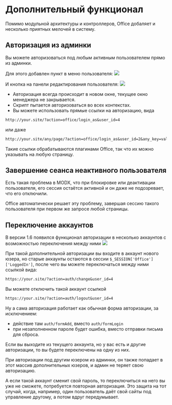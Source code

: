 # Дополнительный функционал

Помимо модульной архитектуры и контроллеров, Office добаляет и несколько приятных мелочей в систему.

## Авторизация из админки

Вы можете авторизоваться под любым активным пользователем прямо из админки.

Для этого добавлен пункт в меню пользователя:
[![](https://file.modx.pro/files/4/e/4/4e46cdfd6032d8d234bd6fed1520e934s.jpg)](https://file.modx.pro/files/4/e/4/4e46cdfd6032d8d234bd6fed1520e934.png)

И кнопка на панели редактирования пользователя:
[![](https://file.modx.pro/files/f/8/0/f802f7abeab90a1a6bf8faec7f8d4e88s.jpg)](https://file.modx.pro/files/f/8/0/f802f7abeab90a1a6bf8faec7f8d4e88.png)

- Авторизация всегда происходит в новом окне, текущее окно менеджера не закрывается.
- Скрипт пытается авторизоваться во всех контекстах.
- Вы можете использовать прямые ссылки на авторизацию, вида

```txt
http://your.site/?action=office/login_as&user_id=4
```

или даже

```txt
http://your.site/any/page/?action=office/login_as&user_id=2&any_key=value
```

Такие ссылки обрабатываются плагинами Office, так что их можно указывать на любую страницу.

## Завершение сеанса неактивного пользователя

Есть такая проблема в MODX, что при блокировке или деактивации пользователя, его сессия остаётся активной и он даже не подозревает, что его отключили.

Office автоматически решает эту проблему, завершая сессию такого пользователя при первом же запросе любой страницы.

## Переключение аккаунтов

В версии 1.6 появился функционал авторизации в несколько аккаунтов с возможностью переключения между ними
[![](https://file.modx.pro/files/1/e/a/1eab19e934b92ddb79008c8ce5b23427s.jpg)](https://file.modx.pro/files/1/e/a/1eab19e934b92ddb79008c8ce5b23427.png)

При такой дополнительной авторизации вы входите в аккаунт нового юзера, но старые аккаунты остаются в сессии `$_SESSION['Office']['LoggedIn']`, после чего вы можете переключаться между ними ссылкой вида:

```txt
https://your.site/?action=auth/change&user_id=4
```

Вы можете отключить такой аккаунт ссылкой

```txt
https://your.site/?action=auth/logout&user_id=4
```

Ну а сама авторизация работает как обычная форма авторизации, за исключением:

- действие там `auth/formAdd`, вместо `auth/formLogin`
- при незаполненном пароле будет ошибка, вместо отправки письма для сброса.

Если вы выходите из текущего аккаунта, но у вас есть и другие авторизации, то вы будете переключены на одну из них.

При авторизации под другим юзером из админки, он также попадает в этот массив дополнительных юзеров, и админ не теряет свою авторизацию.

А если такой аккаунт сменит свой пароль, то переключиться на него вы уже не сможете, потребуется повторная авторизация.
Это защита на тот случай, когда, например, один пользователь даёт свой сайты под управление другому, а потом вдруг передумывает.

